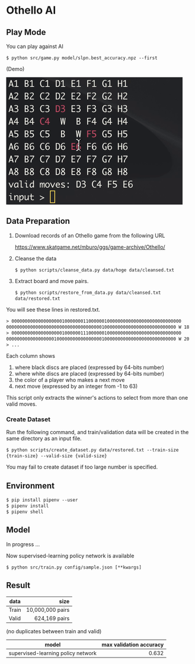 # Othello AI

## Play Mode

You can play against AI

```
$ python src/game.py model/slpn.best_accuracy.npz --first
```

(Demo)

![Demo](https://github.com/omukazu/Othello-AI/blob/images/image/demo.gif)

## Data Preparation
1. Download records of an Othello game from the following URL

    https://www.skatgame.net/mburo/ggs/game-archive/Othello/

2. Cleanse the data
    ```
    $ python scripts/cleanse_data.py data/hoge data/cleansed.txt
    ```

3. Extract board and move pairs.
    ```
    $ python scripts/restore_from_data.py data/cleansed.txt data/restored.txt
    ```

You will see these lines in restored.txt.

    > 0000000000000000000100000001100000010000000000000000000000000000 0000000000000000000000000000000000001000000000000000000000000000 W 18
    > 0000000000000000000100000011100000010000000000000000000000000000 0000000000000000001000000000000000001000000000000000000000000000 W 20
    > ...
   
Each column shows
1. where black discs are placed (expressed by 64-bits number)
2. where white discs are placed (expressed by 64-bits number)
3. the color of a player who makes a next move
4. next move (expressed by an integer from -1 to 63)

This script only extracts the winner's actions to select from more than one valid moves.

### Create Dataset
Run the following command, and train/validation data will be created in the same directory as an input file.
```
$ python scripts/create_dataset.py data/restored.txt --train-size {train-size} --valid-size {valid-size}
```
You may fail to create dataset if too large number is specified.

## Environment
```
$ pip install pipenv --user
$ pipenv install
$ pipenv shell
```

## Model
In progress ...

Now supervised-learning policy network is available
```
$ python src/train.py config/sample.json [**kwargs]
```    

## Result
|data|size|
| --- | ---: |
|Train|10,000,000 pairs|
|Valid|624,169 pairs|

(no duplicates between train and valid)

| model | max validation accuracy |
| --- | ---: |
| supervised-learning policy network |0.632|
